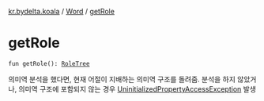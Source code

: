 [kr.bydelta.koala](../index.md) / [Word](index.md) / [getRole](./get-role.md)

# getRole

`fun getRole(): `[`RoleTree`](../-role-tree/index.md)

의미역 분석을 했다면, 현재 어절이 지배하는 의미역 구조를 돌려줌.
분석을 하지 않았거나, 의미역 구조에 포함되지 않는 경우 [UninitializedPropertyAccessException](https://kotlinlang.org/api/latest/jvm/stdlib/kotlin/-uninitialized-property-access-exception/index.html) 발생


